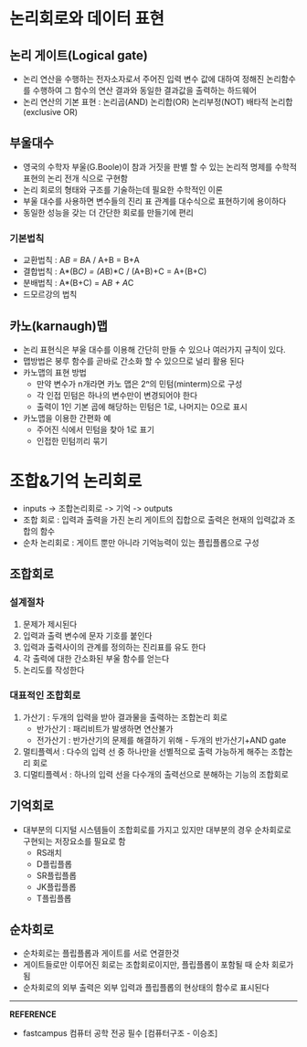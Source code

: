 # 논리회로와 데이터 표현

## 논리 게이트(Logical gate)
- 논리 연산을 수행하는 전자소자로서 주어진 입력 변수 값에 대하여 정해진 논리함수를 수행하여 그 함수의 연산 결과와 동일한 결과값을 출력하는 하드웨어
- 논리 연산의 기본 표현 : 논리곱(AND) 논리합(OR) 논리부정(NOT) 배타적 논리합(exclusive OR)

## 부울대수 
- 영국의 수학자 부울(G.Boole)이 참과 거짓을 판별 할 수 있는 논리적 명제를 수학적 표현의 논리 전개 식으로 구현함
- 논리 회로의 형태와 구조를 기술하는데 필요한 수학적인 이론
- 부울 대수를 사용하면 변수들의 진리 표 관계를 대수식으로 표현하기에 용이하다
- 동일한 성능을 갖는 더 간단한 회로를 만들기에 편리

### 기본법칙
- 교환법칙 : A*B = B*A / A+B = B+A
- 결합법칙 : A*(B*C) = (A*B)*C / (A+B)+C = A+(B+C)
- 분배법칙 : A*(B+C) = A*B + A*C
- 드모르강의 법칙 
 
## 카노(karnaugh)맵
- 논리 표현식은 부울 대수를 이용해 간단히 만들 수 있으나 여러가지 규칙이 있다.
- 맵방법은 붕루 함수를 곧바로 간소화 할 수 있으므로 널리 활용 된다
- 카노맵의 표현 방법
    - 만약 변수가 n개라면 카노 맵은 2ⁿ의 민텀(minterm)으로 구성
    - 각 인접 민텀은 하나의 변수만이 변경되어야 한다
    - 출력이 1인 기본 곱에 해당하는 민텀은 1로, 나머지는 0으로 표시
- 카노맵을 이용한 간편화 예
    - 주어진 식에서 민텀을 찾아 1로 표기
    - 인접한 민텀끼리 묶기 

# 조합&기억 논리회로
- inputs -> 조합논리회로 -> 기억 -> outputs
- 조합 회로 : 입력과 출력을 가진 논리 게이트의 집합으로 출력은 현재의 입력값과 조합의 함수
- 순차 논리회로 : 게이트 뿐만 아니라 기억능력이 있는 플립플롭으로 구성

## 조합회로
### 설계절차
1. 문제가 제시된다
2. 입력과 출력 변수에 문자 기호를 붙인다
3. 입력과 출력사이의 관계를 정의하는 진리표를 유도 한다
4. 각 출력에 대한 간소화된 부울 함수를 얻는다
5. 논리도를 작성한다

### 대표적인 조합회로
1. 가산기 : 두개의 입력을 받아 결과물을 출력하는 조합논리 회로
    - 반가산기 : 패리비트가 발생하면 연산불가
    - 전가산기 : 반가산기의 문제를 해결하기 위해 - 두개의 반가산기+AND gate
2. 멀티플렉서 : 다수의 입력 선 중 하나만을 선별적으로 출력 가능하게 해주는 조합논리 회로
3. 디멀티플렉서 : 하나의 입력 선을 다수개의 출력선으로 분해하는 기능의 조합회로

## 기억회로
- 대부분의 디지털 시스템들이 조합회로를 가지고 있지만 대부분의 경우 순차회로로 구현되는 저장요소를 필요로 함
    - RS래치
    - D플립플롭
    - SR플립플롭
    - JK플립플롭
    - T플립플롭

## 순차회로
- 순차회로는 플립플롭과 게이트를 서로 연결한것
- 게이트들로만 이루어진 회로는 조합회로이지만, 플립플롭이 포함될 때 순차 회로가 됨
- 순차회로의 외부 출력은 외부 입력과 플립플롭의 현상태의 함수로 표시된다
---
__REFERENCE__
- fastcampus 컴퓨터 공학 전공 필수 [컴퓨터구조 - 이승조]    